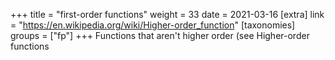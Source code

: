 +++
title = "first-order functions"
weight = 33
date = 2021-03-16
[extra]
link = "https://en.wikipedia.org/wiki/Higher-order_function"
[taxonomies]
groups = ["fp"]
+++
Functions that aren't higher order (see Higher-order functions

